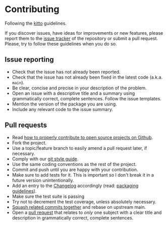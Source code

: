 # Contributing

Following the [kitto][kitto] guidelines.

If you discover issues, have ideas for improvements or new features,
please report them to the [issue tracker][issue-tracker] of the repository or
submit a pull request. Please, try to follow these guidelines when you
do so.

## Issue reporting

* Check that the issue has not already been reported.
* Check that the issue has not already been fixed in the latest code
  (a.k.a. `main`).
* Be clear, concise and precise in your description of the problem.
* Open an issue with a descriptive title and a summary using grammatically correct,
  complete sentences. Follow the issue templates.
* Mention the version of the package you are using.
* Include any relevant code to the issue summary.

## Pull requests

* Read [how to properly contribute to open source projects on Github][fork-how].
* Fork the project.
* Use a topic/feature branch to easily amend a pull request later, if necessary.
* Comply with our [git style guide][git-style-guide].
* Use the same coding conventions as the rest of the project.
* Commit and push until you are happy with your contribution.
* Make sure to add tests for it. This is important so I don't break it
  in a future version unintentionally.
* Add an entry to the [Changelog](CHANGELOG.md) accordingly (read: [packaging guidelines][packaging-guidelines]).
* Make sure the test suite is passing
* Try not to decrement the test coverage, unless absolutely necessary.
* [Squash related commits together][squash-rebase] and rebase on upstream main.
* Open a [pull request][using-pull-requests] that relates to *only* one subject 
  with a clear title and description in grammatically correct, complete sentences.


[kitto]: https://github.com/kittiframework/kitto
[issue-tracker]: https://github.com/avstack-lab/lib-avstack-api/issues
[fork-how]: http://gun.io/blog/how-to-github-fork-branch-and-pull-request
[git-style-guide]: https://github.com/agis-/git-style-guide
[using-pull-requests]: https://help.github.com/articles/using-pull-requests
[squash-rebase]: http://gitready.com/advanced/2009/02/10/squashing-commits-with-rebase.html
[issue-template]: https://github.com/kittoframework/kitto/blob/master/ISSUE_TEMPLATE.md
[packaging-guidelines]: https://zorbash.com/post/software-packaging-guidelines
